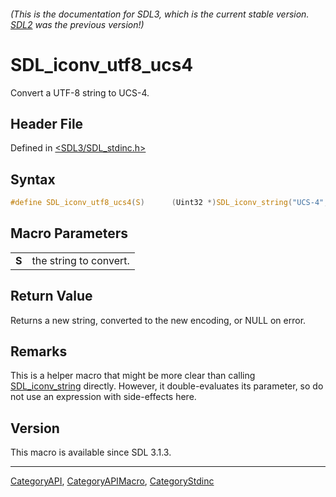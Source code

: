 ###### (This is the documentation for SDL3, which is the current stable version. [SDL2](https://wiki.libsdl.org/SDL2/) was the previous version!)
# SDL_iconv_utf8_ucs4

Convert a UTF-8 string to UCS-4.

## Header File

Defined in [<SDL3/SDL_stdinc.h>](https://github.com/libsdl-org/SDL/blob/main/include/SDL3/SDL_stdinc.h)

## Syntax

```c
#define SDL_iconv_utf8_ucs4(S)      (Uint32 *)SDL_iconv_string("UCS-4", "UTF-8", S, SDL_strlen(S)+1)
```

## Macro Parameters

|       |                        |
| ----- | ---------------------- |
| **S** | the string to convert. |

## Return Value

Returns a new string, converted to the new encoding, or NULL on error.

## Remarks

This is a helper macro that might be more clear than calling
[SDL_iconv_string](SDL_iconv_string) directly. However, it double-evaluates
its parameter, so do not use an expression with side-effects here.

## Version

This macro is available since SDL 3.1.3.

----
[CategoryAPI](CategoryAPI), [CategoryAPIMacro](CategoryAPIMacro), [CategoryStdinc](CategoryStdinc)


